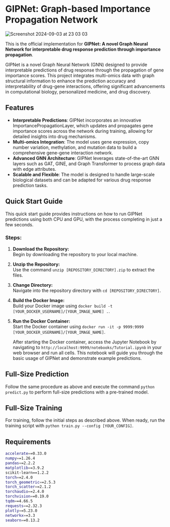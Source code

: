 # GIPNet: Graph-based Importance Propagation Network

![Screenshot 2024-09-03 at 23 03 03](https://github.com/user-attachments/assets/33c55657-b3fc-4f56-ac43-b89dbe605605)


This is the official implementation for **GIPNet: A novel Graph Neural Network for interpretable drug response prediction through importance propagation**.

GIPNet is a novel Graph Neural Network (GNN) designed to provide interpretable predictions of drug response through the propagation of gene importance scores. This project integrates multi-omics data with graph structural information to enhance the prediction accuracy and interpretability of drug-gene interactions, offering significant advancements in computational biology, personalized medicine, and drug discovery.

## Features

- **Interpretable Predictions**: GIPNet incorporates an innovative ImportancePropagationLayer, which updates and propagates gene importance scores across the network during training, allowing for detailed insights into drug mechanisms.
- **Multi-omics Integration**: The model uses gene expression, copy number variation, methylation, and mutation data to build a comprehensive gene-gene interaction network.
- **Advanced GNN Architecture**: GIPNet leverages state-of-the-art GNN layers such as GAT, GINE, and Graph Transformer to process graph data with edge attributes.
- **Scalable and Flexible**: The model is designed to handle large-scale biological datasets and can be adapted for various drug response prediction tasks.

## Quick Start Guide

This quick start guide provides instructions on how to run GIPNet predictions using both CPU and GPU, with the process completing in just a few seconds.

### Steps:
1. **Download the Repository:**  
   Begin by downloading the repository to your local machine.

2. **Unzip the Repository:**  
   Use the command `unzip [REPOSITORY_DIRECTORY].zip` to extract the files.

3. **Change Directory:**  
   Navigate into the repository directory with `cd [REPOSITORY_DIRECTORY]`.

4. **Build the Docker Image:**  
   Build your Docker image using `docker build -t [YOUR_DOCKER_USERNAME]/[YOUR_IMAGE_NAME] .`.

5. **Run the Docker Container:**  
   Start the Docker container using `docker run -it -p 9999:9999 [YOUR_DOCKER_USERNAME]/[YOUR_IMAGE_NAME]`.

   After starting the Docker container, access the Jupyter Notebook by navigating to `http://localhost:9999/notebooks/Tutorial.ipynb` in your web browser and run all cells. This notebook will guide you through the basic usage of GIPNet and demonstrate example predictions.

## Full-Size Prediction

Follow the same procedure as above and execute the command `python predict.py` to perform full-size predictions with a pre-trained model.

## Full-Size Training

For training, follow the initial steps as described above. When ready, run the training script with `python train.py --config [YOUR_CONFIG]`.


## Requirements

```bash
accelerate==0.33.0
numpy==1.26.4
pandas==2.2.2
matplotlib==3.9.2
scikit-learn==1.2.2
torch==2.4.0
torch_geometric==2.5.3
torch_scatter==2.1.2
torchaudio==2.4.0
torchvision==0.19.0
tqdm==4.66.5
requests==2.32.3
plotly==5.23.0
networkx==3.3
seaborn==0.13.2
```
